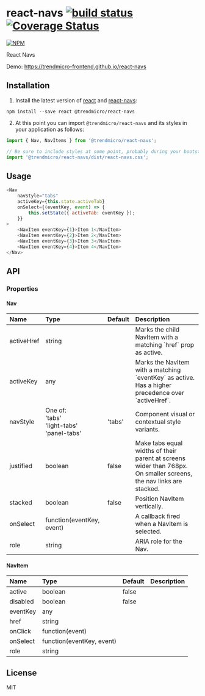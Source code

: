 # react-navs [![build status](https://travis-ci.org/trendmicro-frontend/react-navs.svg?branch=master)](https://travis-ci.org/trendmicro-frontend/react-navs) [![Coverage Status](https://coveralls.io/repos/github/trendmicro-frontend/react-navs/badge.svg?branch=master)](https://coveralls.io/github/trendmicro-frontend/react-navs?branch=master)

[![NPM](https://nodei.co/npm/@trendmicro/react-navs.png?downloads=true&stars=true)](https://nodei.co/npm/@trendmicro/react-navs/)

React Navs

Demo: https://trendmicro-frontend.github.io/react-navs

## Installation

1. Install the latest version of [react](https://github.com/facebook/react) and [react-navs](https://github.com/trendmicro-frontend/react-navs):

  ```
  npm install --save react @trendmicro/react-navs
  ```

2. At this point you can import `@trendmicro/react-navs` and its styles in your application as follows:

  ```js
  import { Nav, NavItems } from '@trendmicro/react-navs';

  // Be sure to include styles at some point, probably during your bootstraping
  import '@trendmicro/react-navs/dist/react-navs.css';
  ```

## Usage

```js
<Nav
    navStyle="tabs"
    activeKey={this.state.activeTab}
    onSelect={(eventKey, event) => {
        this.setState({ activeTab: eventKey });
    }}
>
    <NavItem eventKey={1}>Item 1</NavItem>
    <NavItem eventKey={2}>Item 2</NavItem>
    <NavItem eventKey={3}>Item 3</NavItem>
    <NavItem eventKey={4}>Item 4</NavItem>
</Nav>
```

## API

### Properties

#### Nav

<table>
  <thead>
    <tr>
      <th align="left">Name</th>
      <th align="left">Type</th>
      <th align="left">Default</th>
      <th align="left">Description</th>
    </tr>
  </thead>
  <tbody>
    <tr>
      <td>activeHref</td>
      <td>string</td>
      <td></td>
      <td>Marks the child NavItem with a matching `href` prop as active.</td>
    </tr>
    <tr>
      <td>activeKey</td>
      <td>any</td>
      <td></td>
      <td>Marks the NavItem with a matching `eventKey` as active. Has a higher precedence over `activeHref`.</td>
    </tr>
    <tr>
      <td>navStyle</td>
      <td>One of:<br/>'tabs'<br/>'light-tabs'<br/>'panel-tabs'</td>
      <td>'tabs'</td>
      <td>Component visual or contextual style variants.</td>
    </tr>
    <tr>
      <td>justified</td>
      <td>boolean</td>
      <td>false</td>
      <td>Make tabs equal widths of their parent at screens wider than 768px. On smaller screens, the nav links are stacked.</td>
    </tr>
    <tr>
      <td>stacked</td>
      <td>boolean</td>
      <td>false</td>
      <td>Position NavItem vertically.</td>
    </tr>
    <tr>
      <td>onSelect</td>
      <td>function(eventKey, event)</td>
      <td></td>
      <td>A callback fired when a NavItem is selected.</td>
    </tr>
    <tr>
      <td>role</td>
      <td>string</td>
      <td></td>
      <td>ARIA role for the Nav.</td>
    </tr>
  </tbody>
</table>

#### NavItem

<table>
  <thead>
    <tr>
      <th align="left">Name</th>
      <th align="left">Type</th>
      <th align="left">Default</th>
      <th align="left">Description</th>
    </tr>
  </thead>
  <tbody>
    <tr>
      <td>active</td>
      <td>boolean</td>
      <td>false</td>
      <td></td>
    </tr>
    <tr>
      <td>disabled</td>
      <td>boolean</td>
      <td>false</td>
      <td></td>
    </tr>
    <tr>
      <td>eventKey</td>
      <td>any</td>
      <td></td>
      <td></td>
    </tr>
    <tr>
      <td>href</td>
      <td>string</td>
      <td></td>
      <td></td>
    </tr>
    <tr>
      <td>onClick</td>
      <td>function(event)</td>
      <td></td>
      <td></td>
    </tr>
    <tr>
      <td>onSelect</td>
      <td>function(eventKey, event)</td>
      <td></td>
      <td></td>
    </tr>
    <tr>
      <td>role</td>
      <td>string</td>
      <td></td>
      <td></td>
    </tr>
  </tbody>
</table>

## License

MIT
